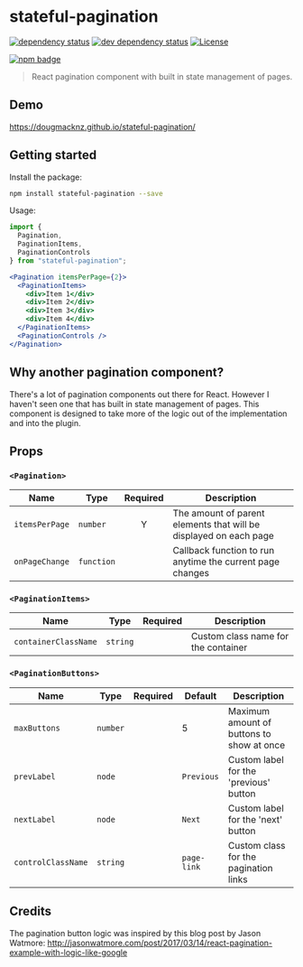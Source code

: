 # stateful-pagination

[![dependency status][deps-svg]][deps-url]
[![dev dependency status][dev-deps-svg]][dev-deps-url]
[![License][license-image]][license-url]

[![npm badge][npm-badge-png]][package-url]

[package-url]: https://npmjs.org/package/stateful-pagination
[deps-svg]: https://david-dm.org/dougmacknz/stateful-pagination.svg
[deps-url]: https://david-dm.org/dougmacknz/stateful-pagination
[dev-deps-svg]: https://david-dm.org/doug/stateful-pagination/dev-status.svg
[dev-deps-url]: https://david-dm.org/dougmacknz/stateful-pagination#info=devDependencies
[npm-badge-png]: https://nodei.co/npm/stateful-pagination.png?downloads=true&stars=true
[license-image]: http://img.shields.io/npm/l/stateful-pagination.svg
[license-url]: LICENSE

> React pagination component with built in state management of pages.

## Demo

https://dougmacknz.github.io/stateful-pagination/

## Getting started

Install the package:

```bash
npm install stateful-pagination --save
```

Usage:

```jsx
import {
  Pagination,
  PaginationItems,
  PaginationControls
} from "stateful-pagination";
```

```jsx
<Pagination itemsPerPage={2}>
  <PaginationItems>
    <div>Item 1</div>
    <div>Item 2</div>
    <div>Item 3</div>
    <div>Item 4</div>
  </PaginationItems>
  <PaginationControls />
</Pagination>
```

## Why another pagination component?

There's a lot of pagination components out there for React. However I haven't seen one that has built in state management of pages. This component is designed to take more of the logic out of the implementation and into the plugin.

## Props

### `<Pagination>`

| Name           | Type       | Required | Description                                                       |
| -------------- | ---------- | :------: | ----------------------------------------------------------------- |
| `itemsPerPage` | `number`   |    Y     | The amount of parent elements that will be displayed on each page |
| `onPageChange` | `function` |          | Callback function to run anytime the current page changes         |

### `<PaginationItems>`

| Name                 | Type     | Required | Description                         |
| -------------------- | -------- | :------: | ----------------------------------- |
| `containerClassName` | `string` |          | Custom class name for the container |

### `<PaginationButtons>`

| Name               | Type     | Required | Default     | Description                               |
| ------------------ | -------- | :------: | ----------- | ----------------------------------------- |
| `maxButtons`       | `number` |          | 5           | Maximum amount of buttons to show at once |
| `prevLabel`        | `node`   |          | `Previous`  | Custom label for the 'previous' button    |
| `nextLabel`        | `node`   |          | `Next`      | Custom label for the 'next' button        |
| `controlClassName` | `string` |          | `page-link` | Custom class for the pagination links     |

## Credits

The pagination button logic was inspired by this blog post by Jason Watmore:
http://jasonwatmore.com/post/2017/03/14/react-pagination-example-with-logic-like-google
